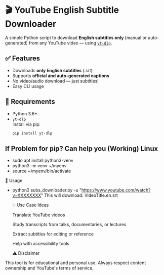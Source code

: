 # 🎬 YouTube English Subtitle Downloader

A simple Python script to download **English subtitles only** (manual or auto-generated) from any YouTube video — using [`yt-dlp`](https://github.com/yt-dlp/yt-dlp).

## ✅ Features

- Downloads **only English subtitles** (.srt)
- Supports **official and auto-generated captions**
- No video/audio download — just subtitles!
- Easy CLI usage

## 🧰 Requirements

- Python 3.6+
- `yt-dlp`  
  Install via pip:
  ```bash
  pip install yt-dlp


## If Problem for pip? Can help you (Working) Linux

 - sudo apt install python3-venv
 - python3 -m venv ~/myenv
 - source ~/myenv/bin/activate



  🚀 Usage
  
- python3 subs_downloader.py -u "https://www.youtube.com/watch?v=XXXXXXXX"
This will download: VideoTitle.en.srt

    💡 Use Case Ideas

  Translate YouTube videos

  Study transcripts from talks, documentaries, or lectures

   Extract subtitles for editing or reference

  Help with accessibility tools

     ⚠️ Disclaimer

This tool is for educational and personal use. Always respect content ownership and YouTube's terms of service.
  
